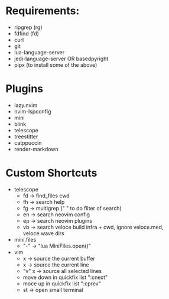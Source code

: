 # Requirements:
- ripgrep (rg)
- fdfind (fd)
- curl
- git
- lua-language-server
- jedi-language-server OR basedpyright
- pipx (to install some of the above)

# Plugins
- lazy.nvim
- nvim-lspconfig
- mini
- blink
- telescope
- treestitter
- catppuccin
- render-markdown

# Custom Shortcuts
- telescope
    - <space>fd -> find_files cwd
    - <space>fh -> search help
    - <space>fg -> multigrep ("  " to do filter of search)
    - <space>en -> search neovim config
    - <space>ep -> search neovim plugins
    - <space>vb -> search veloce build infra + cwd, ignore veloce.med, veloce.wave dirs
- mini.files
    - "-" -> "lua MiniFiles.open()"
- vim
    - <space><space>x -> source the current buffer
    - <space>x -> source the current line
    - "v" <space>x -> source all selected lines
    - <M-j> move down in quickfix list ":cnext"
    - <M-k> moce up in quickfix list ":cprev"
    - <space>st -> open small terminal

